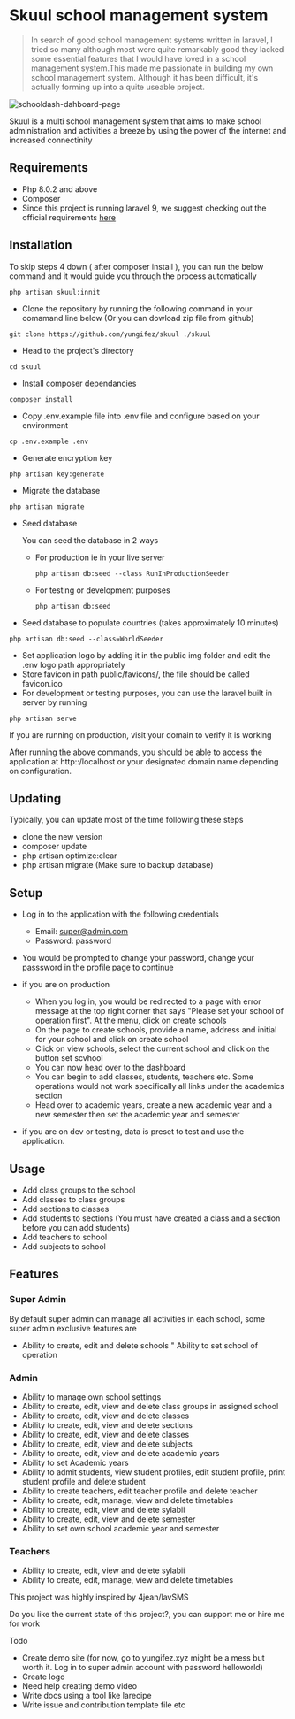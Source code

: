 # Skuul school management system

>In search of good school management systems written in laravel, I tried so many although most were quite remarkably good they lacked some essential features that I would have loved in a school management system.This made me passionate in building my own school management system. Although it has been difficult, it's actually forming up into a quite useable project.

![schooldash-dahboard-page](https://user-images.githubusercontent.com/63137056/178576517-412251e7-d272-469f-8a98-ec407b599c7a.png)




Skuul is a multi school management system that aims to make school administration and activities a breeze by using the power of the internet and increased connectinity

## Requirements
* Php 8.0.2 and above
* Composer 
* Since this project is running laravel 9, we suggest checking out the official requirements [here](https://laravel.com/docs/9.x/upgrade#updating-dependencies)

## Installation
To skip steps 4 down ( after composer install ), you can run the below command and it would guide you through the process automatically
```shell
php artisan skuul:innit
 ```
* Clone the repository by running the following command in your comamand line below (Or you can dowload zip file from github)
```shell
git clone https://github.com/yungifez/skuul ./skuul
 ```
* Head to the project's directory
```shell
cd skuul
 ```
* Install composer dependancies
```shell
composer install
```
* Copy .env.example file into .env file and configure based on your environment
```shell
cp .env.example .env
```
* Generate encryption key
```shell
php artisan key:generate
```
* Migrate the database
```shell
php artisan migrate
```
* Seed database 
    
    You can seed the database in 2 ways
    - For production ie in your live server
        ```shell
        php artisan db:seed --class RunInProductionSeeder
        ```
    - For testing or development purposes
        ```shell
        php artisan db:seed
        ```
* Seed database to populate countries (takes approximately 10 minutes)
```shell
php artisan db:seed --class=WorldSeeder
```
* Set application logo by adding it in the public img folder and edit the .env logo path appropriately
* Store favicon in path public/favicons/, the file should be called favicon.ico
* For development or testing purposes, you can use the laravel built in server by running 
```shell
php artisan serve
```
If you are running on production, visit your domain to verify it is working 

After running the above commands, you should be able to access the application at http::/localhost or your designated domain name depending on configuration.

## Updating
Typically, you can update most of the time following these steps
- clone the new version
- composer update
- php artisan optimize:clear
- php artisan migrate (Make sure to backup database)
## Setup
* Log in to the application with the following credentials
    * Email: super@admin.com
    * Password: password

* You would be prompted to change your password, change your passsword in the profile page to continue

    
* if you are on production 
    - When you log in, you would be redirected to a page with error message at the top right corner that says "Please set your school of operation first". At the menu, click on create schools
    - On the page to create schools, provide a name, address and initial for your school and click on create school
    - Click on view schools, select the current school and click on the button set scvhool
    - You can now head over to the dashboard
    - You can begin to add classes, students, teachers etc. Some operations would not work specifically all links under the academics section
    - Head over to academic years, create a new academic year and a new semester then set the academic year and semester 
* if you are on dev or testing, data is preset to test and use the application.

## Usage
* Add class groups to the school
* Add classes to class groups
* Add sections to classes
* Add students to sections (You must have created a class and a section before you can add students)
* Add teachers to school
* Add subjects to school

## Features
### Super Admin
By default super admin can manage all activities in each school, some super admin exclusive features are
* Ability to create, edit and delete schools
" Ability to set school of operation

### Admin
* Ability to manage own school settings
* Ability to create, edit, view and delete class groups in assigned school
* Ability to create, edit, view and delete classes 
* Ability to create, edit, view and delete sections
* Ability to create, edit, view and delete classes
* Ability to create, edit, view and delete subjects
* Ability to create, edit, view and delete academic years
* Ability to set Academic years
* Ability to admit students, view student profiles, edit student profile, print student profile and delete student
* Ability to create teachers, edit teacher profile and delete teacher
* Ability to create, edit, manage, view and delete timetables
* Ability to create, edit, view and delete sylabii
* Ability to create, edit, view and delete semester
* Ability to set own school academic year and semester

### Teachers
* Ability to create, edit, view and delete sylabii
* Ability to create, edit, manage, view and delete timetables

This project was highly inspired by 4jean/lavSMS

Do you like the current state of this project?, you can support me or hire me for work

Todo
- Create demo site (for now, go to yungifez.xyz might be a mess but worth it. Log in to super admin account with password helloworld)
- Create logo
- Need help creating demo video
- Write docs using a tool like larecipe
- Write issue and contribution template file
etc




